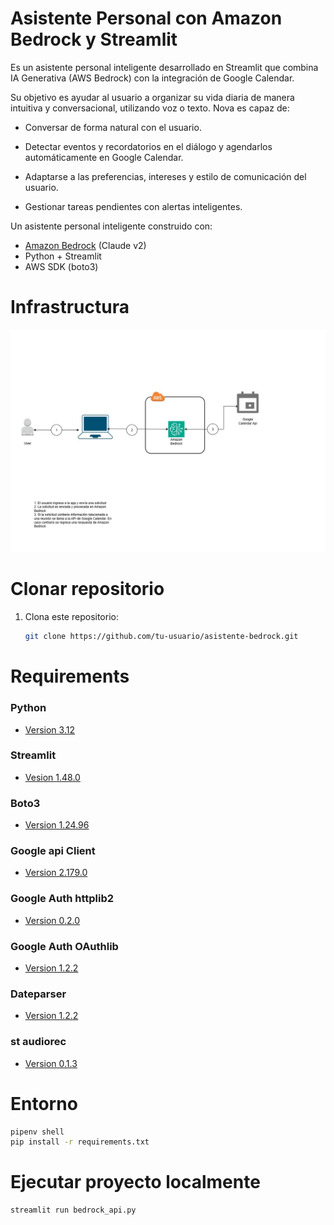 # Asistente Personal con Amazon Bedrock y Streamlit

Es un asistente personal inteligente desarrollado en Streamlit que combina IA Generativa (AWS Bedrock) con la integración de Google Calendar.

Su objetivo es ayudar al usuario a organizar su vida diaria de manera intuitiva y conversacional, utilizando voz o texto. Nova es capaz de:

   - Conversar de forma natural con el usuario.

   - Detectar eventos y recordatorios en el diálogo y agendarlos automáticamente en Google Calendar.

   - Adaptarse a las preferencias, intereses y estilo de comunicación del usuario.

   - Gestionar tareas pendientes con alertas inteligentes.

Un asistente personal inteligente construido con:

- [Amazon Bedrock](https://aws.amazon.com/bedrock/) (Claude v2)
- Python + Streamlit
- AWS SDK (boto3)
# Infrastructura

<img src="Imagenes/Infraestructura.jpg"/>

# Clonar repositorio

1. Clona este repositorio:
   ```bash
   git clone https://github.com/tu-usuario/asistente-bedrock.git

# Requirements 

### Python 
   - [Version 3.12](https://www.python.org/downloads/)

### Streamlit
   - [Vesion 1.48.0](https://docs.streamlit.io/get-started/installation)

### Boto3 
   - [Version 1.24.96](https://pypi.org/project/boto3/1.24.96/)

### Google api Client
   - [Version 2.179.0](https://developers.google.com/workspace/docs/api/how-tos/libraries?hl=es-419#python)

### Google Auth httplib2
   - [Version 0.2.0](https://pypi.org/project/google-auth-httplib2/)

### Google Auth OAuthlib
   - [Version 1.2.2](https://pypi.org/project/google-auth-oauthlib/)

### Dateparser
   - [Version 1.2.2](https://pypi.org/project/dateparser/)

### st audiorec
   - [Version  0.1.3](https://pypi.org/project/streamlit-audiorec/)

# Entorno

```bash 
pipenv shell 
pip install -r requirements.txt
```
# Ejecutar proyecto localmente

```bash 
streamlit run bedrock_api.py
```

